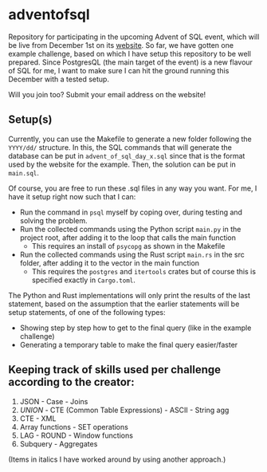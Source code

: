 # adventofsql
Repository for participating in the upcoming Advent of SQL event, which will be live from December 1st on its 
[website](https://www.adventofsql.com/). So far, we have gotten one example challenge, based on which I have setup this repository to be
well prepared. Since PostgresQL (the main target of the event) is a new flavour of SQL for me, I want to make sure I
can hit the ground running this December with a tested setup.

Will you join too? Submit your email address on the website!

## Setup(s)
Currently, you can use the Makefile to generate a new folder following the `YYYY/dd/` structure. In this, the SQL
commands that will generate the database can be put in `advent_of_sql_day_x.sql` since that is the format used by the
website for the example. Then, the solution can be put in `main.sql`.

Of course, you are free to run these .sql files in any way you want. For me, I have it setup right now such that I can:
- Run the command in `psql` myself by coping over, during testing and solving the problem.
- Run the collected commands using the Python script `main.py` in the project root, after adding it to the loop that
calls the main function
  - This requires an install of `psycopg` as shown in the Makefile
- Run the collected commands using the Rust script `main.rs` in the src folder, after adding it to the vector in the
main function
  - This requires the `postgres` and `itertools` crates but of course this is specified exactly in `Cargo.toml`.

The Python and Rust implementations will only print the results of the last statement, based on the assumption that the
earlier statements will be setup statements, of one of the following types:
- Showing step by step how to get to the final query (like in the example challenge)
- Generating a temporary table to make the final query easier/faster

## Keeping track of skills used per challenge according to the creator:
1. JSON - Case - Joins
2. _UNION_ - CTE (Common Table Expressions) - ASCII - String agg
3. CTE - XML
4. Array functions - SET operations
5. LAG - ROUND - Window functions
6. Subquery - Aggregates


(Items in italics I have worked around by using another approach.)